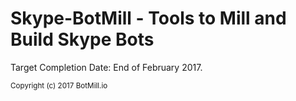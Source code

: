 # Skype-BotMill - Tools to Mill and Build Skype Bots

Target Completion Date: End of February 2017.  

<sub>Copyright (c) 2017 BotMill.io</sub>
